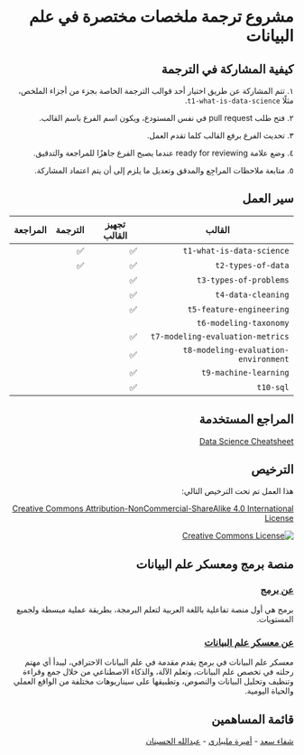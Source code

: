 <span dir="rtl" align="right">

# مشروع ترجمة ملخصات مختصرة في علم البيانات

</span>


<span dir="rtl" align="right">

## كيفية المشاركة في الترجمة
١. تتم المشاركة عن طريق اختيار أحد قوالب الترجمة الخاصة بجزء من أجزاء الملخص، مثلًا `t1-what-is-data-science`.

٢. فتح طلب pull request في نفس المستودع، ويكون اسم الفرع باسم القالب.

٣. تحديث الفرع برفع القالب كلما تقدم العمل.

٤. وضع علامة ready for reviewing عندما يصبح الفرع جاهزًا للمراجعة والتدقيق.

٥. متابعة ملاحظات المراجِع والمدقق وتعديل ما يلزم إلى أن يتم اعتماد المشاركة.


</span>

<span dir="rtl" align="right">

## سير العمل

| القالب | تجهيز القالب | الترجمة | المراجعة |
| --- | --- | --- | --- |
| `t1-what-is-data-science` | ✅| ✅ |  |
| `t2-types-of-data` | ✅| ✅|  |
| `t3-types-of-problems` | ✅|  |  |
| `t4-data-cleaning` | ✅|  |  |
| `t5-feature-engineering` | ✅|  |  |
| `t6-modeling-taxonomy` | |  |  |
| `t7-modeling-evaluation-metrics` | ✅|  |  |
| `t8-modeling-evaluation-environment` | ✅|  |  |
| `t9-machine-learning` | ✅|  |  |
| `t10-sql` | ✅|  |  |

</span>


<span dir="rtl" align="right">

## المراجع المستخدمة

<a href="https://github.com/ml874/Data-Science-Cheatsheet">Data Science Cheatsheet</a>

</span>

</span>


<span dir="rtl" align="right">

## الترخيص
هذا العمل تم تحت الترخيص التالي:

<a rel="license" href="http://creativecommons.org/licenses/by-nc-sa/4.0/">Creative Commons Attribution-NonCommercial-ShareAlike 4.0 International License</a>
<a rel="license" href="http://creativecommons.org/licenses/by-nc-sa/4.0/">

<img alt="Creative Commons License" style="border-width:0" src="https://i.creativecommons.org/l/by-nc-sa/4.0/88x31.png" /></a><br/>

</span>


<span dir="rtl" align="right">

## منصة برمج ومعسكر علم البيانات

### <a href="https://www.barmej.com">عن برمج</a>

برمج هي أول منصة تفاعلية باللغة العربية لتعلم البرمجة، بطريقة عملية مبسطة ولجميع المستويات.

### <a href="https://www.barmej.com/degree/data-science">عن معسكر علم البيانات</a>
معسكر علم البيانات في برمج يقدم مقدمة في علم البيانات الاحترافي، ليبدأ أي مهتم رحلته في تخصص علم البيانات، وتعلم الآلة، والذكاء الاصطناعي من خلال جمع وقراءة وتنظيف وتحليل البيانات والنصوص، وتطبيقها على سيناريوهات مختلفة من الواقع العملي والحياة اليومية.

</span>

<span dir="rtl" align="right">

## قائمة المساهمين
[شفاء سعد](https://github.com/shefaas) - [أميرة مليباري](https://github.com/AmeeraMilibari) - [عبدالله الحسينان](https://github.com/AbdullahAlh)
</span>

